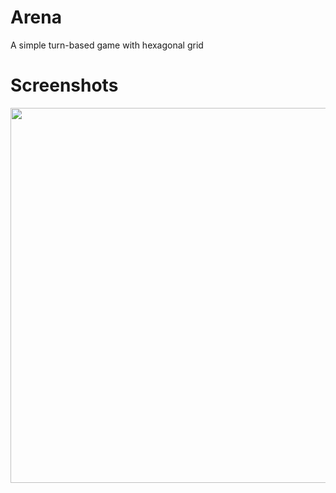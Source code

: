 # Arena
A simple turn-based game with hexagonal grid
# Screenshots
<Image src="images/Arena screenshot.jpg" width="600">
